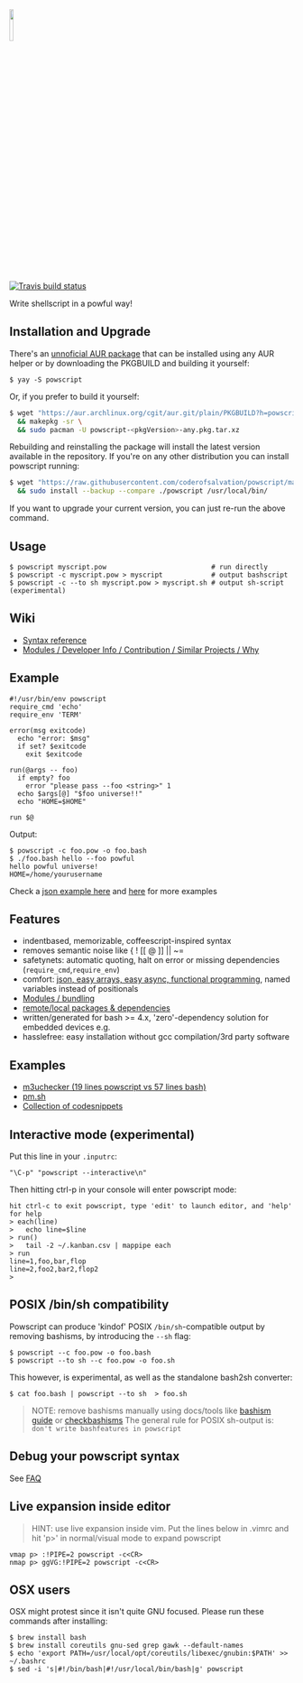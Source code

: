<img alt="" src=".tools/pow.png" width="12%" style="width:12%"/>

[![Travis build status](https://travis-ci.org/coderofsalvation/powscript.svg?branch=master)](https://travis-ci.org/coderofsalvation/powscript.svg?branch=master)

Write shellscript in a powful way!

## Installation and Upgrade

There's an [unnoficial AUR package](https://aur.archlinux.org/packages/powscript/) that can be installed using any AUR helper or by downloading the PKGBUILD and building it yourself:

    $ yay -S powscript

Or, if you prefer to build it yourself:

```bash
$ wget "https://aur.archlinux.org/cgit/aur.git/plain/PKGBUILD?h=powscript" -O ./PKGBUILD \
  && makepkg -sr \
  && sudo pacman -U powscript-<pkgVersion>-any.pkg.tar.xz
```
Rebuilding and reinstalling the package will install the latest version available in the repository. If you're on any other distribution you can install powscript running:

```bash
$ wget "https://raw.githubusercontent.com/coderofsalvation/powscript/master/powscript" -O ./powscript \
  && sudo install --backup --compare ./powscript /usr/local/bin/
```
If you want to upgrade your current version, you can just re-run the above command.

## Usage

    $ powscript myscript.pow                          # run directly
    $ powscript -c myscript.pow > myscript            # output bashscript
    $ powscript -c --to sh myscript.pow > myscript.sh # output sh-script (experimental)

## Wiki

* [Syntax reference](https://github.com/coderofsalvation/powscript/blob/master/doc/reference.md)
* [ Modules / Developer Info / Contribution / Similar Projects / Why ](https://github.com/coderofsalvation/powscript/wiki)

## Example

    #!/usr/bin/env powscript
    require_cmd 'echo'
    require_env 'TERM'

    error(msg exitcode)
      echo "error: $msg"
      if set? $exitcode
        exit $exitcode

    run(@args -- foo)
      if empty? foo
        error "please pass --foo <string>" 1
      echo $args[@] "$foo universe!!"
      echo "HOME=$HOME"

    run $@

Output:

    $ powscript -c foo.pow -o foo.bash
    $ ./foo.bash hello --foo powful
    hello powful universe!
    HOME=/home/yourusername

Check a [json example here](https://github.com/coderofsalvation/powscript/blob/master/doc/json.md) and <a href="https://github.com/coderofsalvation/powscript/wiki/Reference">here</a> for more examples

## Features

* indentbased, memorizable, coffeescript-inspired syntax
* removes semantic noise like { ! [[ @ ]] || ~=
* safetynets: automatic quoting, halt on error or missing dependencies (`require_cmd`,`require_env`)
* comfort: [json, easy arrays, easy async, functional programming](https://github.com/coderofsalvation/powscript/blob/master/doc/reference.md), named variables instead of positionals
* [Modules / bundling](https://github.com/coderofsalvation/powscript/blob/master/doc/modules-example.md)
* [remote/local packages & dependencies](http://github.com/coderofsalvation/powscript/blob/master/doc/dependencies-and-packages.md)
* written/generated for bash >= 4.x, 'zero'-dependency solution for embedded devices e.g.
* hasslefree: easy installation without gcc compilation/3rd party software

## Examples

* [m3uchecker (19 lines powscript vs 57 lines bash)](https://gist.github.com/coderofsalvation/b1313d287c1f0a7e6cdf)
* [pm.sh](https://github.com/coderofsalvation/pm.sh)
* [Collection of codesnippets](https://github.com/coderofsalvation/powscript/blob/master/doc/reference.md)

## Interactive mode (experimental)

Put this line in your `.inputrc`:

    "\C-p" "powscript --interactive\n"

Then hitting ctrl-p in your console will enter powscript mode:

    hit ctrl-c to exit powscript, type 'edit' to launch editor, and 'help' for help
    > each(line)
    >   echo line=$line
    > run()
    >   tail -2 ~/.kanban.csv | mappipe each
    > run
    line=1,foo,bar,flop
    line=2,foo2,bar2,flop2
    >

## POSIX /bin/sh compatibility

Powscript can produce 'kindof' POSIX `/bin/sh`-compatible output by removing bashisms, by introducing the `--sh` flag:

    $ powscript --c foo.pow -o foo.bash
    $ powscript --to sh --c foo.pow -o foo.sh

This however, is experimental, as well as the standalone bash2sh converter:

    $ cat foo.bash | powscript --to sh  > foo.sh

> NOTE: remove bashisms manually using docs/tools like [bashism guide](http://mywiki.wooledge.org/Bashism) or [checkbashisms](https://linux.die.net/man/1/checkbashisms)
> The general rule for POSIX sh-output is: `don't write bashfeatures in powscript`

## Debug your powscript syntax

See [FAQ](doc/FAQ.md)

## Live expansion inside editor

> HINT: use live expansion inside vim.
> Put the lines below in .vimrc and hit 'p>' in normal/visual mode to expand powscript

    vmap p> :!PIPE=2 powscript -c<CR>
    nmap p> ggVG:!PIPE=2 powscript -c<CR>

## OSX users

OSX might protest since it isn't quite GNU focused. Please run these commands after installing:

    $ brew install bash
    $ brew install coreutils gnu-sed grep gawk --default-names
    $ echo 'export PATH=/usr/local/opt/coreutils/libexec/gnubin:$PATH' >> ~/.bashrc
    $ sed -i 's|#!/bin/bash|#!/usr/local/bin/bash|g' powscript
